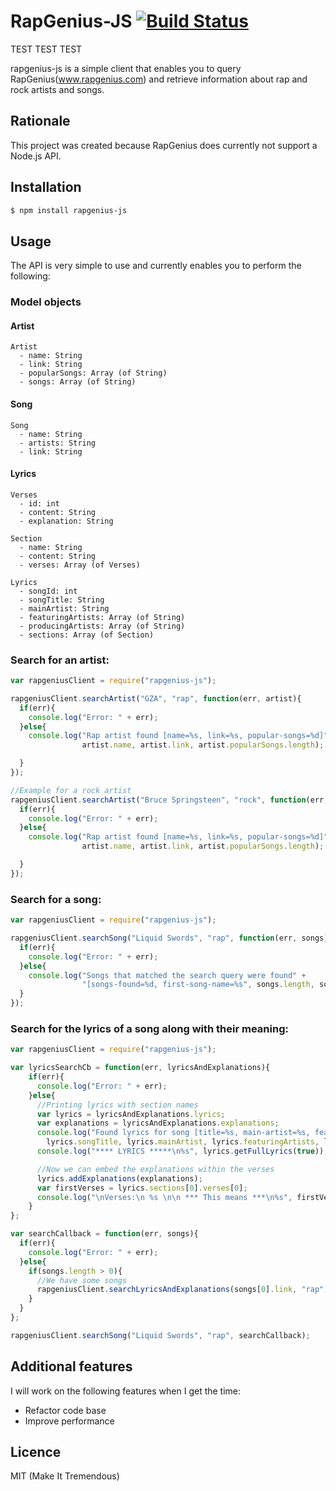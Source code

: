 # RapGenius-JS [![Build Status](https://travis-ci.org/kenshiro-o/RapGenius-JS.png?branch=master)](https://travis-ci.org/kenshiro-o/RapGenius-JS)

TEST TEST TEST

  rapgenius-js is a simple client that enables you to query RapGenius(www.rapgenius.com) and retrieve
information about rap and rock artists and songs.

## Rationale

  This project was created because RapGenius does currently not support a Node.js API.

## Installation

```bash
$ npm install rapgenius-js
```
  
## Usage

  The API is very simple to use and currently enables you to perform the following:

### Model objects

#### Artist
    Artist
      - name: String
      - link: String
      - popularSongs: Array (of String)
      - songs: Array (of String)

#### Song
    Song
      - name: String
      - artists: String
      - link: String

#### Lyrics
    Verses
      - id: int
      - content: String
      - explanation: String

    Section
      - name: String
      - content: String
      - verses: Array (of Verses)

    Lyrics
      - songId: int
      - songTitle: String
      - mainArtist: String
      - featuringArtists: Array (of String)
      - producingArtists: Array (of String)
      - sections: Array (of Section)

### Search for an artist:

```js
var rapgeniusClient = require("rapgenius-js");

rapgeniusClient.searchArtist("GZA", "rap", function(err, artist){
  if(err){
    console.log("Error: " + err);
  }else{
    console.log("Rap artist found [name=%s, link=%s, popular-songs=%d]",
                artist.name, artist.link, artist.popularSongs.length);

  }
});

//Example for a rock artist
rapgeniusClient.searchArtist("Bruce Springsteen", "rock", function(err, artist){
  if(err){
    console.log("Error: " + err);
  }else{
    console.log("Rap artist found [name=%s, link=%s, popular-songs=%d]",
                artist.name, artist.link, artist.popularSongs.length);

  }
});
```

### Search for a song:

```js
var rapgeniusClient = require("rapgenius-js");

rapgeniusClient.searchSong("Liquid Swords", "rap", function(err, songs){
  if(err){
    console.log("Error: " + err);
  }else{
    console.log("Songs that matched the search query were found" +
                "[songs-found=%d, first-song-name=%s", songs.length, songs[0].name);
  }
});
```

### Search for the lyrics of a song along with their meaning:

```js
var rapgeniusClient = require("rapgenius-js");

var lyricsSearchCb = function(err, lyricsAndExplanations){
    if(err){
      console.log("Error: " + err);
    }else{
      //Printing lyrics with section names
      var lyrics = lyricsAndExplanations.lyrics;
      var explanations = lyricsAndExplanations.explanations;
      console.log("Found lyrics for song [title=%s, main-artist=%s, featuring-artists=%s, producing-artists=%s]",
        lyrics.songTitle, lyrics.mainArtist, lyrics.featuringArtists, lyrics.producingArtists);
      console.log("**** LYRICS *****\n%s", lyrics.getFullLyrics(true));

      //Now we can embed the explanations within the verses
      lyrics.addExplanations(explanations);
      var firstVerses = lyrics.sections[0].verses[0];
      console.log("\nVerses:\n %s \n\n *** This means ***\n%s", firstVerses.content, firstVerses.explanation);
    }
};

var searchCallback = function(err, songs){
  if(err){
    console.log("Error: " + err);
  }else{
    if(songs.length > 0){
      //We have some songs
      rapgeniusClient.searchLyricsAndExplanations(songs[0].link, "rap", lyricsSearchCb);
    }
  }
};

rapgeniusClient.searchSong("Liquid Swords", "rap", searchCallback);
```


## Additional features

  I will work on the following features when I get the time:
- Refactor code base
- Improve performance

## Licence

MIT (Make It Tremendous)
